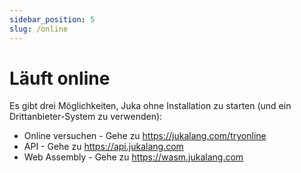 ```yaml
---
sidebar_position: 5
slug: /online
---
```


# Läuft online

Es gibt drei Möglichkeiten, Juka ohne Installation zu starten (und ein Drittanbieter-System zu verwenden):

- Online versuchen - Gehe zu https://jukalang.com/tryonline
- API - Gehe zu https://api.jukalang.com
- Web Assembly - Gehe zu https://wasm.jukalang.com